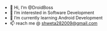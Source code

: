 - 👋 Hi, I’m @DroidBoss
- 👀 I’m interested in Software Development
- 🌱 I’m currently learning Android Development
- 📫 reach me @ shweta282009@gmail.com

<!---
shweta30sharma/shweta30sharma is a ✨ special ✨ repository because its `README.md` (this file) appears on your GitHub profile.
You can click the Preview link to take a look at your changes.
--->
